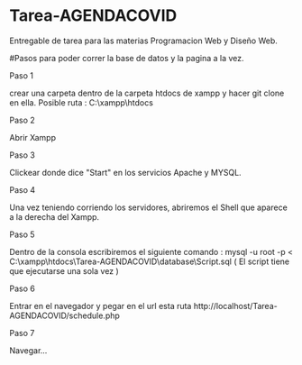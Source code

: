 # Tarea-AGENDACOVID
Entregable de tarea para las materias Programacion Web y Diseño Web.

#Pasos para poder correr la base de datos y la pagina a la vez.

Paso 1

crear una carpeta dentro de la carpeta htdocs de xampp y hacer git clone en ella.
Posible ruta : C:\xampp\htdocs

Paso 2

Abrir Xampp

Paso 3

Clickear donde dice "Start" en los servicios Apache y MYSQL.

Paso 4

Una vez teniendo corriendo los servidores, abriremos el Shell que aparece a la derecha del Xampp.

Paso 5

Dentro de la consola escribiremos el siguiente comando : mysql -u root -p < C:\xampp\htdocs\Tarea-AGENDACOVID\database\Script.sql
( El script tiene que ejecutarse una sola vez )

Paso 6

Entrar en el navegador y pegar en el url esta ruta  http://localhost/Tarea-AGENDACOVID/schedule.php

Paso 7

Navegar...
